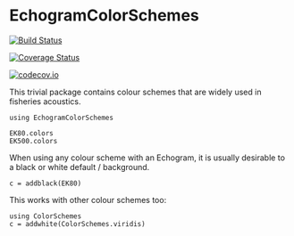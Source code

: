 # EchogramColorSchemes

[![Build Status](https://travis-ci.org/EchoJulia/EchogramColorSchemes.jl.svg?branch=master)](https://travis-ci.org/EchoJulia/EchogramColorSchemes.jl)

[![Coverage Status](https://coveralls.io/repos/EchoJulia/EchogramColorSchemes.jl/badge.svg?branch=master&service=github)](https://coveralls.io/github/EchoJulia/EchogramColorSchemes.jl?branch=master)

[![codecov.io](http://codecov.io/github/EchoJulia/EchogramColorSchemes.jl/coverage.svg?branch=master)](http://codecov.io/github/EchoJulia/EchogramColorSchemes.jl?branch=master)

This trivial package contains colour schemes that are widely used in
fisheries acoustics.


	using EchogramColorSchemes
	
	EK80.colors
	EK500.colors
	

When using any colour scheme with an Echogram, it is usually desirable
to a black or white default / background.

	c = addblack(EK80)
	
This works with other colour schemes too:

	using ColorSchemes
	c = addwhite(ColorSchemes.viridis)
